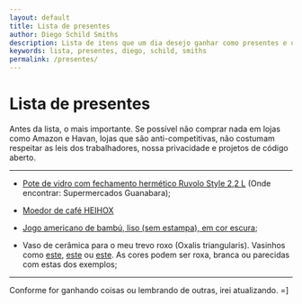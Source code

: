 ```yaml
---
layout: default
title: Lista de presentes
author: Diego Schild Smiths
description: Lista de itens que um dia desejo ganhar como presentes e que são muito úteis para mim. =]
keywords: lista, presentes, diego, schild, smiths
permalink: /presentes/
---
```


# Lista de presentes

Antes da lista, o mais importante. Se possível não comprar nada em lojas como Amazon e Havan, lojas que são anti-competitivas, não costumam respeitar as leis dos trabalhadores, nossa privacidade e projetos de código aberto.

---

- [Pote de vidro com fechamento hermético Ruvolo Style 2,2 L](https://www.pontofrio-imagens.com.br/UtilidadesDomesticas/Potes/1505129888/1423498429/pote-hermetico-de-vidro-italiano-bormioli-rocco-fido-com-tampa-azul-2000ml-1505129888.jpg) (Onde encontrar: Supermercados Guanabara);

- [Moedor de café HEIHOX](https://blognordquist.files.wordpress.com/2020/06/heihox_grinder.jpg?w=533)

- [Jogo americano de bambú, liso (sem estampa), em cor escura](https://cd.shoppub.com.br/casaevida/media/cache/7f/79/7f79cf9256082a5d7deff515239034cf.jpg);

- Vaso de cerâmica para o meu trevo roxo (Oxalis triangularis). Vasinhos como [este](https://st4.depositphotos.com/19112482/31064/i/1600/depositphotos_310640672-stock-photo-purple-oxalis-triangularis-house-plant.jpg), [este](https://cdn.shopify.com/s/files/1/1419/7120/files/oxalis_triang_skybluebowl_large.jpg?v=1492464702) ou [este](https://i.pinimg.com/236x/c5/2d/7c/c52d7c5f323e2c9e61895217476cfb4c.jpg?nii=t). As cores podem ser roxa, branca ou parecidas com estas dos exemplos;

---

Conforme for ganhando coisas ou lembrando de outras, irei atualizando. =]

